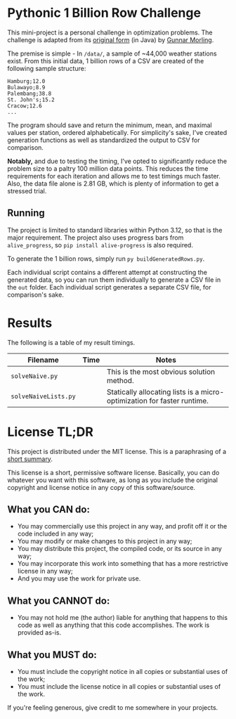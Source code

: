 # Pythonic 1 Billion Row Challenge

This mini-project is a personal challenge in optimization problems. The
challenge is adapted from its
[original form](https://www.morling.dev/blog/one-billion-row-challenge/) (in
Java) by [Gunnar Morling](https://github.com/gunnarmorling).

The premise is simple - In `/data/`, a sample of ~44,000 weather stations exist.
From this initial data, 1 billion rows of a CSV are created of the following
sample structure:

```
Hamburg;12.0
Bulawayo;8.9
Palembang;38.8
St. John's;15.2
Cracow;12.6
...
```

The program should save and return the minimum, mean, and maximal values per
station, ordered alphabetically. For simplicity's sake, I've created generation
functions as well as standardized the output to CSV for comparison.

**Notably,** and due to testing the timing, I've opted to significantly reduce
the problem size to a paltry 100 million data points. This reduces the time
requirements for each iteration and allows me to test timings much faster. Also,
the data file alone is 2.81 GB, which is plenty of information to get a stressed
trial.

## Running

The project is limited to standard libraries within Python 3.12, so that is the
major requirement. The project also uses progress bars from `alive_progress`, so
`pip install alive-progress` is also required.

To generate the 1 billion rows, simply run `py buildGeneratedRows.py`.

Each individual script contains a different attempt at constructing the
generated data, so you can run them individually to generate a CSV file in the
`out` folder. Each individual script generates a separate CSV file, for
comparison's sake.

# Results

The following is a table of my result timings.

| Filename             | Time | Notes                                                                   |
| -------------------- | ---- | ----------------------------------------------------------------------- |
| `solveNaive.py`      |      | This is the most obvious solution method.                               |
| `solveNaiveLists.py` |      | Statically allocating lists is a micro-optimization for faster runtime. |

# License TL;DR

This project is distributed under the MIT license. This is a paraphrasing of a
[short summary](https://tldrlegal.com/license/mit-license).

This license is a short, permissive software license. Basically, you can do
whatever you want with this software, as long as you include the original
copyright and license notice in any copy of this software/source.

## What you CAN do:

-   You may commercially use this project in any way, and profit off it or the
    code included in any way;
-   You may modify or make changes to this project in any way;
-   You may distribute this project, the compiled code, or its source in any
    way;
-   You may incorporate this work into something that has a more restrictive
    license in any way;
-   And you may use the work for private use.

## What you CANNOT do:

-   You may not hold me (the author) liable for anything that happens to this
    code as well as anything that this code accomplishes. The work is provided
    as-is.

## What you MUST do:

-   You must include the copyright notice in all copies or substantial uses of
    the work;
-   You must include the license notice in all copies or substantial uses of the
    work.

If you're feeling generous, give credit to me somewhere in your projects.
